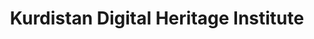 ---
title: "Kurdistan Digital Heritage Institute"
meta_title: "KDHI - Digital Heritage Preservation"
description: "Collaborative institution dedicated to preserving and digitizing Kurdish cultural heritage through advanced technological solutions."
draft: false
---